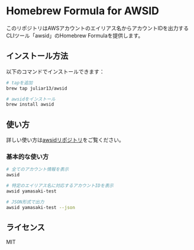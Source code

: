 # Homebrew Formula for AWSID

このリポジトリはAWSアカウントのエイリアス名からアカウントIDを出力するCLIツール「awsid」のHomebrew Formulaを提供します。

## インストール方法

以下のコマンドでインストールできます：

```bash
# tapを追加
brew tap juliar13/awsid

# awsidをインストール
brew install awsid
```

## 使い方

詳しい使い方は[awsidリポジトリ](https://github.com/juliar13/awsid)をご覧ください。

### 基本的な使い方

```bash
# 全てのアカウント情報を表示
awsid

# 特定のエイリアス名に対応するアカウントIDを表示
awsid yamasaki-test

# JSON形式で出力
awsid yamasaki-test --json
```

## ライセンス

MIT

